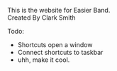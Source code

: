 This is the website for Easier Band.  
Created By Clark Smith


Todo:

* Shortcuts open a window
* Connect shortcuts to taskbar
* uhh, make it cool.
